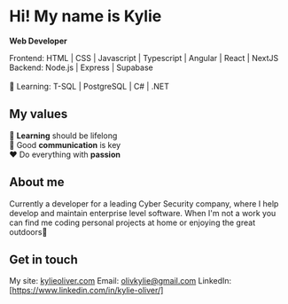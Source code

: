 Hi! My name is Kylie
========================================================================================================================================
**Web Developer** <br/>

Frontend:  HTML | CSS | Javascript | Typescript | Angular | React | NextJS <br/>
Backend: Node.js | Express | Supabase <br/>
<br/>
📖 Learning: T-SQL | PostgreSQL | C# | .NET <br/>

## My values

🧠 **Learning** should be lifelong <br/>
🔑  Good **communication** is key <br/>
❤️ Do everything with **passion** <br/>

## About me

Currently a developer for a leading Cyber Security company, where I help develop and maintain enterprise level software. When I'm not a work you can find me coding personal projects at home or enjoying the great outdoors🌲

## Get in touch 
My site: [kylieoliver.com](https://www.kylieoliver.com/)
Email: olivkylie@gmail.com
LinkedIn: [https://www.linkedin.com/in/kylie-oliver/]

